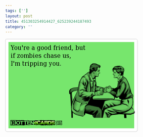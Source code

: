 ```yaml
---
tags: ['']
layout: post
title: 451303254914427_625239244187493
category: ''
---
```

![451303254914427_625239244187493](/uploads/2013-9-11-451303254914427_625239244187493.jpg)
